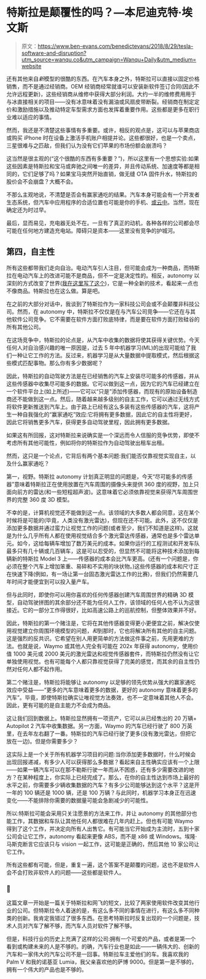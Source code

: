 # 特斯拉是颠覆性的吗？—本尼迪克特·埃文斯

> 原文：<https://www.ben-evans.com/benedictevans/2018/8/29/tesla-software-and-disruption?utm_source=wanqu.co&utm_campaign=Wanqu+Daily&utm_medium=website>

还有其他来自*新*模型的很酷的东西。在汽车本身之外，特斯拉可以直接以固定价格销售，而不是通过经销商。OEM 经销商经常就谁可以安装新软件签订合同(因此不允许远程更新)，这些经销商从维修中获得大部分利润。大约一半的维修费用用于与冰直接相关的项目——没有冰意味着没有漏油或风扇皮带断裂。经销商在制定定价和激励措施以及推动特定车型需求方面也发挥着重要作用。这些都是更多在职行业难以适应的事情。

然而，我还是不清楚这些事情有多重要。或许，相反的观点是，这可以与苹果商店或购买 iPhone 时在设备上激活手机账户相提并论。这些都很好，也是一个卖点，三星很难与之匹敌，但我们认为没有它们苹果的市场份额会崩溃吗？

这当然是很主观的(“这个很酷的东西有多重要？”)，所以这里有一个思想实验:如果这些因素是特斯拉和宝马或奔驰之间唯一的差异，并且传动系统、加速度等都是相同的，它们足够了吗？如果宝马突然开始直销，做无缝 OTA 固件升水，特斯拉的股价会不会崩盘？大概不会。

不那么主观地说，不清楚是否会有赢家通吃的结果。汽车本身可能会有一个开发者生态系统，但汽车中应用程序的合适位置也可能是你的手机、[或云中](https://smartcar.com)。当然，现在确定还为时过早。

最后，显而易见，充电器无处不在。一旦有了真正的动机，各种各样的公司都会尽可能在任何地方建造充电站。障碍只是资本——这里没有竞争的护城河。

## 第四，自主性

所有这些都带我们走向自治。电动汽车引人注目，但可能会成为一种商品，而特斯拉在电动汽车上的改进可能不是商品，但不一定是决定性的。相反，autonomy 以深刻的方式改变了世界([我在这里写了这个](https://www.ben-evans.com/benedictevans/2017/3/20/cars-and-second-order-consequences))，它是一种全新的技术，看起来一点也不像商品。特斯拉也在这么做。算是吧。

在之前的大部分对话中，我谈到了特斯拉作为一家科技公司会或不会颠覆非科技公司。然而，在 autonomy 中，特斯拉不仅仅是在与汽车公司竞争——它还在与其他软件公司竞争。它不需要在软件方面打败底特律，而是要在软件方面打败硅谷的所有其他公司。

在这场竞争中，特斯拉的论点是，从汽车中收集的数据将使其获得关键优势。今天任何人对自治感兴趣的唯一原因是，过去 5 年中机器学习(ML)的出现可能给了我们一种让它工作的方法。反过来，机器学习是从大量数据中提取模式，然后根据这些模式匹配事物。那么你有多少数据呢？

因此，特斯拉的自动驾驶方法是在已经销售的汽车上安装尽可能多的传感器，并从这些传感器中收集尽可能多的数据。它可以做到这一点，因为它的汽车已经建立在一个软件平台上(如上所述)——它可以“只是”添加传感器，而现有的原始设备制造商还不能做到这一点。然后，随着越来越多级别的自主工作，它可以通过无线方式将软件更新推送到汽车上。由于路上已经有这么多装有这些传感器的汽车，这将产生一种自我强化的“赢家通吃”效应:它将拥有更多数据，因此它的自主性将更好，因此它将销售更多汽车，获得更多自动驾驶里程，因此拥有更多数据。

如果这有所回报，这对特斯拉来说确实是一个深远而令人信服的竞争优势，即使不考虑所有其他可能性，例如将你的特斯拉作为自动驾驶出租车出租。

然而，这只是一个论点，它背后有两个基本问题:我们能否仅靠视觉实现自主，以及什么赢家通吃？

第一，视野。特斯拉 autonomy 计划真正明显的问题是，今天“尽可能多的传感器”意味着特斯拉正在使用放置在汽车周围的摄像头来提供 360 度的视野，加上只面向前方的雷达(和一些短程超声波)。这意味着它必须依靠视觉来获得汽车周围世界的完整 360 度 3D 模型。

不幸的是，计算机视觉还不能做到这一点。该领域的大多数人都会同意，这在某个时候将是可能的(毕竟，人类没有激光雷达)，但现在还不可能。此外，这不仅仅是添加更多数据并通过蛮力让视觉工作的问题(或者至少，我们不知道是这样)。这就是为什么几乎所有人都在使用视觉结合多个激光雷达传感器，通常也是多个雷达单元。如今，这给每辆车增加了数万美元的成本。如果你运行的工程测试和开发车队最多只有几十辆或几百辆车，这是可以忍受的，但显然不可能将这种技术添加到每辆新的特斯拉 Model 3 上——传感器的成本会比汽车更高。(还有一个问题是，你必须在整个汽车上增加笨重、易碎和不实用的块状物。)这些传感器的成本和尺寸正在快速下降(例如，有一场让第一台固态激光雷达工作的比赛)，但我们仍然需要几年时间才能便宜到可以投入量产车。

但与此同时，即使你可以用你喜欢的任何传感器创建汽车周围世界的精确 3D 模型，自动驾驶拼图的其余部分还不能为任何人工作，该领域的任何人也不认为这很接近。它的一部分工作得很好，比如高速公路上的巡航控制，但整体效果并不好。

因此，特斯拉的第一个赌注是，它将在其他传感器变得更小更便宜之前，解决仅使用视觉建立你周围环境模型的问题，*和*到那时，它也将解决所有其他的自主问题。这是强烈的反共识。它希望在别人用更简单的方法做这件事之前，先用更难的方法。也就是说，Waymo 或其他人完全有可能在 202x 年获得 autonomy，使用价值 1000 美元或 2000 美元的激光雷达和视觉传感器套件，而特斯拉仍然没有让它单独使用视觉。也有可能每个人都只靠视觉获得了完美的感觉，而其余的自主性仍然对任何人都不起作用。

第二个赌注是，特斯拉将能够让 autonomy 以足够的领先优势从强大的赢家通吃效应中受益——“更多的汽车意味着更多的数据，更好的 autonomy 意味着更多的汽车”。毕竟，即使特斯拉确实让唯视觉方法奏效，也不一定意味着其他人不会。因此，更有可能的是自主能力不会成为商品。

这让我们回到数据上。特斯拉显然拥有一项资产，它可以从已经售出的 20 万辆+ Autopilot 2 汽车中收集数据。另一方面，Waymo 的汽车已经行驶了 800 万英里，在去年左右翻了一番。特斯拉的汽车已经行驶了更多(没有激光雷达，但把它放在一边)。但是你需要多少？

这实际上是一个关于所有机器学习项目的问题:当你添加更多数据时，什么时候会出现回报递减，有多少人可以获得那么多数据？看起来自主性确实应该有一个上限——如果一辆汽车可以在那不勒斯行驶一年而从不困惑，还有多少需要改进的地方？在某种程度上，你实际上已经完成了。那么，在你的自主性达到市场上最好的水平之前，你需要多少辆收集数据的汽车？有多少公司能够达到这个水平？这是开一年的 100 辆还是 1000 辆，还是 100 万辆？与此同时，机器学习本身正在迅速变化——不能排除你需要的数据量可能会急剧减少的可能性。

所以:特斯拉可能会采用只关注愿景的方法来工作，并让 autonomy 的其他部分也能工作，其数据和车队让其他任何人都很难在几年内赶上。但也有可能 Waymo 得到了这个工作，并决定向所有人出售它。有可能当它开始成为主流时，五到十家公司会让它工作，autonomy 看起来更像 ABS，而不是 x86 或 Windows。埃隆·马斯克断言它应该只与 vision 一起工作，这可能是正确的，然后其他 10 家公司让它工作。

所有这些都有可能，但是，重复一遍，这个答案不是颠覆的问题，这也不是软件人会不会打败非软件人的问题——这些都是软件人。

### 🤔

这篇文章一开始是一篇关于特斯拉和网飞的短文，比较了两家使用软件改变其他行业的公司。但特斯拉令人着迷的是，有这么多不同的事情在进行，有这么多不同种类的创新。我肯定我错过了很多东西。在思考特斯拉时反复出现的一个问题是，技术人员对汽车了解不够，而汽车人员对软件了解不够。

但是，科技行业的历史上充满了这样的公司:拥有一个可爱的产品，或者是第一个看到或构建未来的人是不够的。的确，汽车行业也是如此——一辆伟大的、创新的汽车和一家伟大的汽车公司不是一回事。特斯拉车主爱他们的车。我喜欢我的 Palm V 和我的诺基亚 Lumia，我父亲喜欢他的萨博 9000。但是第一是不够的，拥有一个伟大的产品也是不够的。
